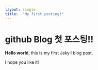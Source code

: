 ```yaml
---
layout: single
title:  "My first posting!"
---
```


# github Blog 첫 포스팅!!

**Hello world**, this is my first Jekyll blog post.

I hope you like it!

